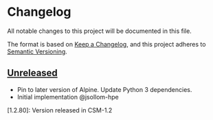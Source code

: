 # Changelog

All notable changes to this project will be documented in this file.

The format is based on [Keep a Changelog](https://keepachangelog.com/en/1.0.0/),
and this project adheres to [Semantic Versioning](https://semver.org/spec/v2.0.0.html).

## [Unreleased]

- Pin to later version of Alpine. Update Python 3 dependencies.
- Initial implementation @jsollom-hpe

[Unreleased]: https://github.com/Cray-HPE/boa/compare/v1.2.80..HEAD

[1.2.80]: Version released in CSM-1.2
	
	
